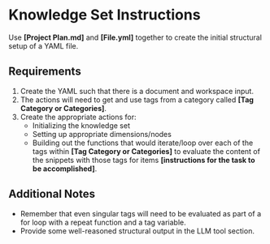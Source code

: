# Knowledge Set Instructions

Use **[Project Plan.md]** and **[File.yml]** together to create the initial structural setup of a YAML file. 

## Requirements

1. Create the YAML such that there is a document and workspace input.
2. The actions will need to get and use tags from a category called **[Tag Category or Categories]**.
3. Create the appropriate actions for:
   - Initializing the knowledge set
   - Setting up appropriate dimensions/nodes
   - Building out the functions that would iterate/loop over each of the tags within **[Tag Category or Categories]** to evaluate the content of the snippets with those tags for items **[instructions for the task to be accomplished]**.

## Additional Notes

- Remember that even singular tags will need to be evaluated as part of a for loop with a repeat function and a tag variable.
- Provide some well-reasoned structural output in the LLM tool section.